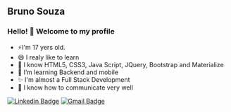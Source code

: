 <!--
### Hi there! 👋 Welcome to my profile

**BrunoVini/BrunoVini** is a ✨ _special_ ✨ repository because its `README.md` (this file) appears on your GitHub profile.

Here are some ideas to get you started:

- 🔭 I’m currently working on ...
- 🌱 I’m currently learning ...
- 👯 I’m looking to collaborate on ...
- 🤔 I’m looking for help with ...
- 💬 Ask me about ...
- 📫 How to reach me: ...
- 😄 Pronouns: ...
- ⚡ Fun fact: ...
-->

## Bruno Souza 

### Hello! 👋 Welcome to my profile

 - ⚡I'm 17 yers old. 
 - 😄 I realy like to learn
 - 🔭 I know HTML5, CSS3, Java Script, JQuery, Bootstrap and Materialize
 - 🌱 I’m learning Backend and mobile
 - ✨ I'm almost a Full Stack Development
 - 💬 I know how to communicate very well

[![Linkedin Badge](https://img.shields.io/badge/-Bruno%20Souza-0fd6d3?style=flat-square&logo=Linkedin&logoColor=white&link=https://www.linkedin.com/in/brunovini04/)](https://www.linkedin.com/in/brunovini04/) 
[![Gmail Badge](https://img.shields.io/badge/-brunoluz858@gmail.com-f00014?style=flat-square&logo=Gmail&logoColor=white&link=mailto:diego.schell.f@gmail.com)](mailto:brunoluz858@gmail.com)
